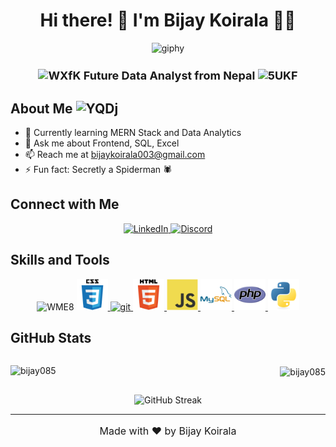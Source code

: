 <h1 align="center">Hi there! 👋 I'm Bijay Koirala 🧑‍💻</h1>


<p align="center">
  <img src="https://github.com/bijay085/bijay085/assets/107698781/a71e56f3-5a16-4532-ac6d-e28857d06ae8" alt="giphy" width="80"/>  
</p>

<h1 align="center" style="font-size: 18px;">
  <img src="https://github.com/bijay085/bijay085/assets/107698781/c1044b84-639c-4b66-8b8f-51e2a1eeb22e" alt="WXfK" width="28"/>
  Future Data Analyst from Nepal
  <img src="https://github.com/bijay085/bijay085/assets/107698781/e0c082ef-3d33-4279-bfad-9726172a98f4" alt="5UKF" width="28"/>
</h1>


## About Me       <img align="top" src="https://github.com/bijay085/bijay085/assets/107698781/3e56b2ec-37b5-4f56-804c-194e0137cade" alt="YQDj" width="30"/>

- 🌱 Currently learning MERN Stack and Data Analytics
- 💬 Ask me about Frontend, SQL, Excel
- 📫 Reach me at bijaykoirala003@gmail.com
- ⚡ Fun fact: Secretly a Spiderman 🕷️

## Connect with Me

<p align="center">
  <a href="https://linkedin.com/in/bijaykoirala085">
    <img src="https://raw.githubusercontent.com/rahuldkjain/github-profile-readme-generator/master/src/images/icons/Social/linked-in-alt.svg" alt="LinkedIn" height="40" width="50"/>
  </a>
  <a href="http://discordapp.com/users/1192694890530869369">
    <img src="https://raw.githubusercontent.com/rahuldkjain/github-profile-readme-generator/master/src/images/icons/Social/discord.svg" alt="Discord" height="40" width="50"/>
  </a>
</p>

## Skills and Tools

<p align="center">

  <img src="https://github.com/bijay085/bijay085/assets/107698781/181600ef-bdaa-488e-ab42-5f56b4f9a9ca" alt="WME8" width="90" height="120"/>

  <a href="https://www.w3schools.com/css/" target="_blank" rel="noreferrer">
    <img src="https://raw.githubusercontent.com/devicons/devicon/master/icons/css3/css3-original-wordmark.svg" alt="css3" width="50" height="50"/>
  </a>
  <a href="https://git-scm.com/" target="_blank" rel="noreferrer">
    <img src="https://www.vectorlogo.zone/logos/git-scm/git-scm-icon.svg" alt="git" width="50" height="50"/>
  </a>
  <a href="https://www.w3.org/html/" target="_blank" rel="noreferrer">
    <img src="https://raw.githubusercontent.com/devicons/devicon/master/icons/html5/html5-original-wordmark.svg" alt="html5" width="50" height="50"/>
  </a>
  <a href="https://developer.mozilla.org/en-US/docs/Web/JavaScript" target="_blank" rel="noreferrer">
    <img src="https://raw.githubusercontent.com/devicons/devicon/master/icons/javascript/javascript-original.svg" alt="javascript" width="50" height="50"/>
  </a>
  <a href="https://www.mysql.com/" target="_blank" rel="noreferrer">
    <img src="https://raw.githubusercontent.com/devicons/devicon/master/icons/mysql/mysql-original-wordmark.svg" alt="mysql" width="50" height="50"/>
  </a>
  <a href="https://www.php.net" target="_blank" rel="noreferrer">
    <img src="https://raw.githubusercontent.com/devicons/devicon/master/icons/php/php-original.svg" alt="php" width="50" height="50"/>
  </a>
  <a href="https://www.python.org" target="_blank" rel="noreferrer">
    <img src="https://raw.githubusercontent.com/devicons/devicon/master/icons/python/python-original.svg" alt="python" width="50" height="50"/>
  </a>
</p>


## GitHub Stats

<div style="display: flex; justify-content: space-between;">
  <p>
    <img align="left" src="https://github-readme-stats.vercel.app/api/top-langs?username=bijay085&show_icons=true&locale=en&layout=compact&theme=radical" alt="bijay085" width="400"/>
  </p>

  <p>
    <img align="center" src="https://github-readme-stats.vercel.app/api?username=bijay085&show_icons=true&locale=en&theme=radical" alt="bijay085" width="400" />
  </p>
</div>

<p align="center">
  <img src="https://github-readme-streak-stats.herokuapp.com/?user=bijay085&theme=radical" alt="GitHub Streak" width="400"/>
</p>



---

<p align="center" style="font-size: 16px;">
  Made with ❤️ by Bijay Koirala
</p>
